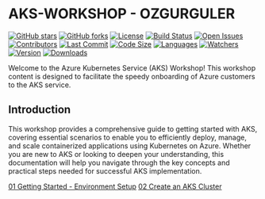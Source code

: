 # AKS-WORKSHOP - OZGURGULER 

[![GitHub stars](https://img.shields.io/github/stars/ozgurgulerx/aks-workshop)](https://github.com/ozgurgulerx/aks-workshop/stargazers)
[![GitHub forks](https://img.shields.io/github/forks/ozgurgulerx/aks-workshop)](https://github.com/ozgurgulerx/aks-workshop/network)
[![License](https://img.shields.io/github/license/ozgurgulerx/aks-workshop)](https://github.com/ozgurgulerx/aks-workshop/blob/main/LICENSE)
[![Build Status](https://img.shields.io/github/actions/workflow/status/ozgurgulerx/aks-workshop/your-workflow.yml?branch=main)](https://github.com/ozgurgulerx/aks-workshop/actions)
[![Open Issues](https://img.shields.io/github/issues/ozgurgulerx/aks-workshop)](https://github.com/ozgurgulerx/aks-workshop/issues)
[![Contributors](https://img.shields.io/github/contributors/ozgurgulerx/aks-workshop)](https://github.com/ozgurgulerx/aks-workshop/graphs/contributors)
[![Last Commit](https://img.shields.io/github/last-commit/ozgurgulerx/aks-workshop)](https://github.com/ozgurgulerx/aks-workshop/commits/main)
[![Code Size](https://img.shields.io/github/languages/code-size/ozgurgulerx/aks-workshop)](https://github.com/ozgurgulerx/aks-workshop)
[![Languages](https://img.shields.io/github/languages/top/ozgurgulerx/aks-workshop)](https://github.com/ozgurgulerx/aks-workshop)
[![Watchers](https://img.shields.io/github/watchers/ozgurgulerx/aks-workshop?style=social)](https://github.com/ozgurgulerx/aks-workshop/watchers)
[![Version](https://img.shields.io/github/v/release/ozgurgulerx/aks-workshop?include_prereleases)](https://github.com/ozgurgulerx/aks-workshop/releases)
[![Downloads](https://img.shields.io/github/downloads/ozgurgulerx/aks-workshop/total)](https://github.com/ozgurgulerx/aks-workshop/releases)

Welcome to the Azure Kubernetes Service (AKS) Workshop! This workshop content is designed to facilitate the speedy onboarding of Azure customers to the AKS service.

## Introduction
This workshop provides a comprehensive guide to getting started with AKS, covering essential scenarios to enable you to efficiently deploy, manage, and scale containerized applications using Kubernetes on Azure. Whether you are new to AKS or looking to deepen your understanding, this documentation will help you navigate through the key concepts and practical steps needed for successful AKS implementation.

[01 Getting Started - Environment Setup](./01GettingStarted.md)
[02 Create an AKS Cluster ](./02Create-an-AKS-Cluster)
